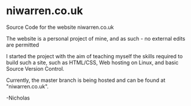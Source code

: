 # niwarren.co.uk

Source Code for the website niwarren.co.uk

The website is a personal project of mine, and as such - no external edits are permitted

I started the project with the aim of teaching myself the skills required to build such a site, such as HTML/CSS, Web hosting on Linux, and basic Source Version Control.

Currently, the master branch is being hosted and can be found at "niwarren.co.uk".

-Nicholas
